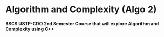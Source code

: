 # Algorithm and Complexity (Algo 2)
<h4>BSCS USTP-CDO 2nd Semester Course that will explore Algorithm and Complexity using C++ </h4>
